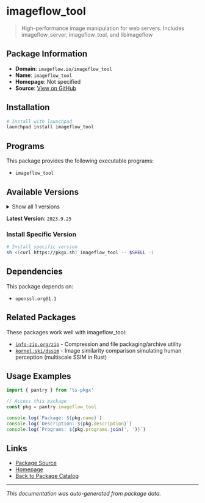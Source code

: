 # imageflow_tool

> High-performance image manipulation for web servers. Includes imageflow_server, imageflow_tool, and libimageflow

## Package Information

- **Domain**: `imageflow.io/imageflow_tool`
- **Name**: `imageflow_tool`
- **Homepage**: Not specified
- **Source**: [View on GitHub](https://github.com/pkgxdev/pantry/tree/main/projects/imageflow.io/imageflow_tool/package.yml)

## Installation

```bash
# Install with launchpad
launchpad install imageflow_tool
```

## Programs

This package provides the following executable programs:

- `imageflow_tool`

## Available Versions

<details>
<summary>Show all 1 versions</summary>

- `2023.9.25`

</details>

**Latest Version**: `2023.9.25`

### Install Specific Version

```bash
# Install specific version
sh <(curl https://pkgx.sh) imageflow_tool -- $SHELL -i
```

## Dependencies

This package depends on:

- `openssl.org@1.1`

## Related Packages

These packages work well with imageflow_tool:

- [`info-zip.org/zip`](../../info-zip.org/zip/index.md) - Compression and file packaging/archive utility
- [`kornel.ski/dssim`](../../kornel.ski/dssim/index.md) - Image similarity comparison simulating human perception (multiscale SSIM in Rust)

## Usage Examples

```typescript
import { pantry } from 'ts-pkgx'

// Access this package
const pkg = pantry.imageflow_tool

console.log(`Package: ${pkg.name}`)
console.log(`Description: ${pkg.description}`)
console.log(`Programs: ${pkg.programs.join(', ')}`)
```

## Links

- [Package Source](https://github.com/pkgxdev/pantry/tree/main/projects/imageflow.io/imageflow_tool/package.yml)
- [Homepage](#)
- [Back to Package Catalog](../../../package-catalog.md)

---

*This documentation was auto-generated from package data.*
